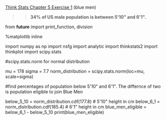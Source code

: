 [Think Stats Chapter 5 Exercise 1](http://greenteapress.com/thinkstats2/html/thinkstats2006.html#toc50) (blue men)

>> **34% of US male population is between 5'10" and 6'1".**

from __future__ import print_function, division

%matplotlib inline

import numpy as np
import nsfg
import analytic
import thinkstats2
import thinkplot
import scipy.stats

#scipy.stats.norm for normal distribution

mu = 178
sigma = 7.7
norm_distribution = scipy.stats.norm(loc=mu, scale=sigma)

#find percentages of population below 5'10" and 6'1".  The differnce of two is population eligible to join Blue Men

below_5_10 = norm_distribution.cdf(177.8)    # 5'10" height in cm
below_6_1 = norm_distribution.cdf(185.4)     # 6'1" height in cm
blue_men_eligible = below_6_1 - below_5_10
print(blue_men_eligible)